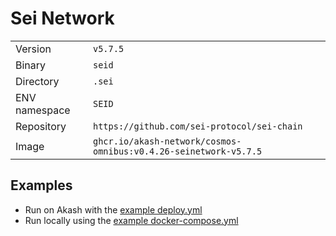 # Sei Network

| | |
|---|---|
|Version|`v5.7.5`|
|Binary|`seid`|
|Directory|`.sei`|
|ENV namespace|`SEID`|
|Repository|`https://github.com/sei-protocol/sei-chain`|
|Image|`ghcr.io/akash-network/cosmos-omnibus:v0.4.26-seinetwork-v5.7.5`|

## Examples

- Run on Akash with the [example deploy.yml](./deploy.yml)
- Run locally using the [example docker-compose.yml](./docker-compose.yml)
